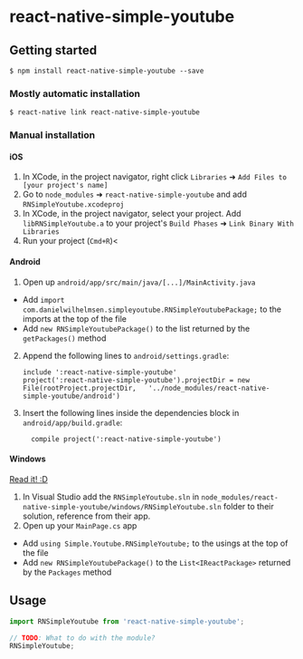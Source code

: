 
# react-native-simple-youtube

## Getting started

`$ npm install react-native-simple-youtube --save`

### Mostly automatic installation

`$ react-native link react-native-simple-youtube`

### Manual installation


#### iOS

1. In XCode, in the project navigator, right click `Libraries` ➜ `Add Files to [your project's name]`
2. Go to `node_modules` ➜ `react-native-simple-youtube` and add `RNSimpleYoutube.xcodeproj`
3. In XCode, in the project navigator, select your project. Add `libRNSimpleYoutube.a` to your project's `Build Phases` ➜ `Link Binary With Libraries`
4. Run your project (`Cmd+R`)<

#### Android

1. Open up `android/app/src/main/java/[...]/MainActivity.java`
  - Add `import com.danielwilhelmsen.simpleyoutube.RNSimpleYoutubePackage;` to the imports at the top of the file
  - Add `new RNSimpleYoutubePackage()` to the list returned by the `getPackages()` method
2. Append the following lines to `android/settings.gradle`:
  	```
  	include ':react-native-simple-youtube'
  	project(':react-native-simple-youtube').projectDir = new File(rootProject.projectDir, 	'../node_modules/react-native-simple-youtube/android')
  	```
3. Insert the following lines inside the dependencies block in `android/app/build.gradle`:
  	```
      compile project(':react-native-simple-youtube')
  	```

#### Windows
[Read it! :D](https://github.com/ReactWindows/react-native)

1. In Visual Studio add the `RNSimpleYoutube.sln` in `node_modules/react-native-simple-youtube/windows/RNSimpleYoutube.sln` folder to their solution, reference from their app.
2. Open up your `MainPage.cs` app
  - Add `using Simple.Youtube.RNSimpleYoutube;` to the usings at the top of the file
  - Add `new RNSimpleYoutubePackage()` to the `List<IReactPackage>` returned by the `Packages` method


## Usage
```javascript
import RNSimpleYoutube from 'react-native-simple-youtube';

// TODO: What to do with the module?
RNSimpleYoutube;
```
  